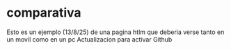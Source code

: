 # comparativa
Esto es un ejemplo (13/8/25) de una pagina htlm que deberia verse tanto en un movil como en un pc
Actualizacion para activar Github
